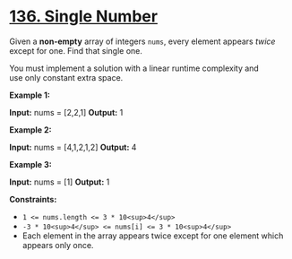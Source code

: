 # [136\. Single Number](https://leetcode.com/problems/single-number/)

Given a **non-empty** array of integers `nums`, every element appears _twice_
except for one. Find that single one.

You must implement a solution with a linear runtime complexity and use only
constant extra space.

**Example 1:**

**Input:** nums = \[2,2,1\] **Output:** 1

**Example 2:**

**Input:** nums = \[4,1,2,1,2\] **Output:** 4

**Example 3:**

**Input:** nums = \[1\] **Output:** 1

**Constraints:**

- `1 <= nums.length <= 3 * 10<sup>4</sup>`
- `-3 * 10<sup>4</sup> <= nums[i] <= 3 * 10<sup>4</sup>`
- Each element in the array appears twice except for one element which appears
  only once.
